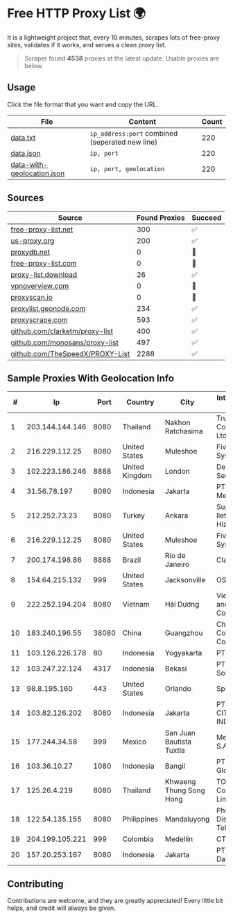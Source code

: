 
# Free HTTP Proxy List 🌍

It is a lightweight project that, every 10 minutes, scrapes lots of free-proxy sites, validates if it works, and serves a clean proxy list.


> Scraper found **4538** proxies at the latest update. Usable proxies are below.

## Usage

Click the file format that you want and copy the URL.


|File|Content|Count|
|----|-------|-----|
|[data.txt](https://raw.githubusercontent.com/themiralay/Proxy-List-World/master/data.txt)|`ip_address:port` combined (seperated new line)|220|
|[data.json](https://raw.githubusercontent.com/themiralay/Proxy-List-World/master/data.json)|`ip, port`|220|
|[data-with-geolocation.json](https://raw.githubusercontent.com/themiralay/Proxy-List-World/master/data-with-geolocation.json)|`ip, port, geolocation`|220|

## Sources

|Source|Found Proxies|Succeed|
|------|-------------|-------|
|[free-proxy-list.net](https://free-proxy-list.net)|300|✅|
|[us-proxy.org](https://www.us-proxy.org)|200|✅|
|[proxydb.net](http://proxydb.net)|0|🚫|
|[free-proxy-list.com](https://free-proxy-list.com/?page=&port=&type%5B%5D=http&type%5B%5D=https&up_time=0&search=Search)|0|🚫|
|[proxy-list.download](https://www.proxy-list.download/HTTP)|26|✅|
|[vpnoverview.com](https://vpnoverview.com/privacy/anonymous-browsing/free-proxy-servers)|0|🚫|
|[proxyscan.io](https://www.proxyscan.io)|0|🚫|
|[proxylist.geonode.com](https://proxylist.geonode.com/api/proxy-list?limit=300&page=1&sort_by=lastChecked&sort_type=desc&protocols=http,https)|234|✅|
|[proxyscrape.com](https://api.proxyscrape.com/v2/?request=displayproxies&protocol=http&timeout=10000&country=all&ssl=all&anonymity=all)|593|✅|
|[github.com/clarketm/proxy-list](https://raw.githubusercontent.com/clarketm/proxy-list/master/proxy-list-raw.txt)|400|✅|
|[github.com/monosans/proxy-list](https://raw.githubusercontent.com/monosans/proxy-list/main/proxies/http.txt)|497|✅|
|[github.com/TheSpeedX/PROXY-List](https://raw.githubusercontent.com/TheSpeedX/PROXY-List/master/http.txt)|2288|✅|


## Sample Proxies With Geolocation Info

|#|Ip|Port|Country|City|Internet Service Provider|
|-|--|----|-------|----|-------------------------|
|1|203.144.144.146|8080|Thailand|Nakhon Ratchasima|True Internet Corporation CO. Ltd.|
|2|216.229.112.25|8080|United States|Muleshoe|Five Area Systems, LLC|
|3|102.223.186.246|8888|United Kingdom|London|Dedicated Servers|
|4|31.56.78.197|8080|Indonesia|Jakarta|PT Perwira Media Solusi|
|5|212.252.73.23|8080|Turkey|Ankara|Superonline Iletisim Hizmetleri A.S.|
|6|216.229.112.25|8080|United States|Muleshoe|Five Area Systems, LLC|
|7|200.174.198.86|8888|Brazil|Rio de Janeiro|Claro S.A|
|8|154.64.215.132|999|United States|Jacksonville|OSNET Wireless|
|9|222.252.194.204|8080|Vietnam|Hải Dương|VietNam Post and Telecom Corporation|
|10|183.240.196.55|38080|China|Guangzhou|China Mobile Communications Corporation|
|11|103.126.226.178|80|Indonesia|Yogyakarta|PT Deneva|
|12|103.247.22.124|4317|Indonesia|Bekasi|PT wifian Solution|
|13|98.8.195.160|443|United States|Orlando|Spectrum|
|14|103.82.126.202|8080|Indonesia|Jakarta|PT.PLATINUM CITRA INDONESIA|
|15|177.244.34.58|999|Mexico|San Juan Bautista Tuxtla|Mega Cable, S.A. de C.V.|
|16|103.36.10.27|1080|Indonesia|Bangil|PT Awinet Global Mandiri|
|17|125.26.4.219|8080|Thailand|Khwaeng Thung Song Hong|TOT Public Company Limited|
|18|122.54.135.155|8080|Philippines|Mandaluyong|Philippine Long Distance Telephone Co.|
|19|204.199.105.221|999|Colombia|Medellín|CTL Colombia|
|20|157.20.253.167|8080|Indonesia|Jakarta|PT.Global Media Data Prima|



## Contributing

Contributions are welcome, and they are greatly appreciated! Every
little bit helps, and credit will always be given.

